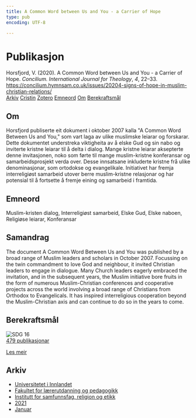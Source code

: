 ```yaml
---
title: A Common Word between Us and You - a Carrier of Hope
type: pub
encoding: UTF-8

---
```

<h1>Publikasjon</h1>
<article id="csl-bib-container-3ETTYVI2" class="csl-bib-container">
  <div class="csl-bib-body"> <div class="csl-entry">Horsfjord, V. (2020). A Common Word between Us and You - a Carrier of Hope. <i>Concilium. International Journal for Theology</i>, <i>4</i>, 22–33. <a href="https://concilium.hymnsam.co.uk/issues/20204-signs-of-hope-in-muslim-christian-relations/">https://concilium.hymnsam.co.uk/issues/20204-signs-of-hope-in-muslim-christian-relations/</a></div> </div>
  <div class="csl-bib-buttons">
    <a href="#taxonomy-article-3ETTYVI2" alt="archive" class="csl-bib-button">Arkiv</a>
    <a href="https://app.cristin.no/results/show.jsf?id=1871241" alt="Cristin" class="csl-bib-button">Cristin</a>
    <a href="http://zotero.org/groups/5881554/items/3ETTYVI2" alt="Zotero" class="csl-bib-button">Zotero</a>
    <a href="#keywords-article-3ETTYVI2" alt="keywords" class="csl-bib-button">Emneord</a>
    <a href="#about-article-3ETTYVI2" alt="about_pub" class="csl-bib-button">Om</a>
    <a href="#sdg-article-3ETTYVI2" alt="sdg" class="csl-bib-button">Berekraftsmål</a>
  </div>
  <div id="csl-bib-meta-container-3ETTYVI2"></div>
</article>
<div id="csl-bib-meta-3ETTYVI2" class="csl-bib-meta">
  <article id="about-article-3ETTYVI2" class="about_pub-article">
    <h1>Om</h1>
    Horsfjord publiserte eit dokument i oktober 2007 kalla "A Common Word Between Us and You," som vart laga av ulike muslimske leiarar og forskarar. Dette dokumentet understreka viktigheita av å elske Gud og sin nabo og inviterte kristne leiarar til å delta i dialog. Mange kristne leiarar aksepterte denne invitasjonen, noko som førte til mange muslim-kristne konferansar og samarbeidsprosjekt verda over. Desse innsatsane inkluderte kristne frå ulike denominasjonar, som ortodokse og evangelikale. Initiativet har fremja interreligiøst samarbeid utover berre muslim-kristne relasjonar og har potensial til å fortsette å fremje eining og samarbeid i framtida.
  </article>
  <article id="keywords-article-3ETTYVI2" class="keywords-article">
    <h1>Emneord</h1>
    Muslim-kristen dialog, Interreligiøst samarbeid, Elske Gud, Elske naboen, Religiøse leiarar, Konferansar
  </article>
  <article id="abstract-article-3ETTYVI2" class="abstract-article">
    <h1>Samandrag</h1>
    The document A Common Word Between Us and You was published by a 
broad range of Muslim leaders and scholars in October 2007. Focussing 
on the twin commandment to love God and neighbour, it invited Christian 
leaders to engage in dialogue. Many Church leaders eagerly embraced the 
invitation, and in the subsequent years, the Muslim initiative bore fruits 
in the form of numerous Muslim-Christian conferences and cooperative 
projects across the world involving a broad range of Christians from 
Orthodox to Evangelicals. It has inspired interreligious cooperation 
beyond the Muslim-Christian axis and can continue to do so in the years 
to come.
  </article>
  <article id="sdg-article-3ETTYVI2" class="sdg-article">
    <h1>Berekraftsmål</h1>
    <div class="sdg-container"><div id="sdg16" class="sdg">
        <img src="{{< params subfolder >}}images/sdg/sdg16_nn.png" class="image" alt="SDG 16">
        <div class="sdg-overlay">
          <a href="/nn/archive/?key=?sdg=16#archive" class="sdg-publication-count"><span>479</span> publikasjonar</a>
          <p><a href="https://fn.no/om-fn/fns-baerekraftsmaal/fred-rettferdighet-og-velfungerende-institusjoner?lang=nno-NO" class="sdg-read-more">Les meir</a></p>
        </div>
      </div></div>
  </article>
  <article id="taxonomy-article-3ETTYVI2" class="taxonomy-article">
    <h1>Arkiv</h1>
    <ul>
      <li>
        <a href="/nn/archive/?key=3DCRN523">Universitetet i Innlandet</a>
      </li>
      <li>
        <a href="/nn/archive/?key=WYNZA47F">Fakultet for lærerutdanning og pedagogikk</a>
      </li>
      <li>
        <a href="/nn/archive/?key=XY7UYWKQ">Institutt for samfunnsfag, religion og etikk</a>
      </li>
      <li>
        <a href="/nn/archive/?key=6DB23HCM">2021</a>
      </li>
      <li>
        <a href="/nn/archive/?key=HVFY2ZXP">Januar</a>
      </li>
    </ul>
  </article>
</div>
